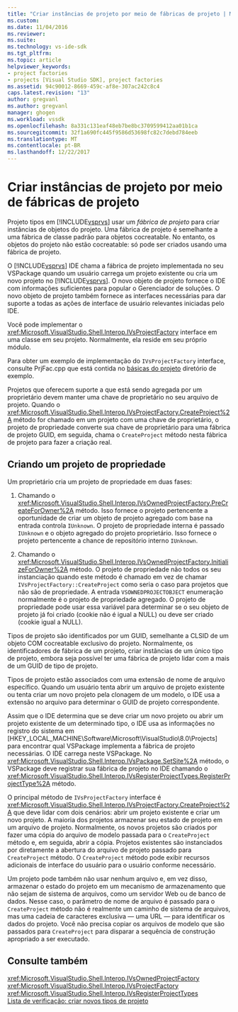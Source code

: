 ```yaml
---
title: "Criar instâncias de projeto por meio de fábricas de projeto | Microsoft Docs"
ms.custom: 
ms.date: 11/04/2016
ms.reviewer: 
ms.suite: 
ms.technology: vs-ide-sdk
ms.tgt_pltfrm: 
ms.topic: article
helpviewer_keywords:
- project factories
- projects [Visual Studio SDK], project factories
ms.assetid: 94c90012-8669-459c-af8e-307ac242c8c4
caps.latest.revision: "13"
author: gregvanl
ms.author: gregvanl
manager: ghogen
ms.workload: vssdk
ms.openlocfilehash: 8a331c131eaf48eb7be8bc3709599412aa01b1ca
ms.sourcegitcommit: 32f1a690fc445f9586d53698fc82c7debd784eeb
ms.translationtype: MT
ms.contentlocale: pt-BR
ms.lasthandoff: 12/22/2017
---
```

# <a name="creating-project-instances-by-using-project-factories"></a>Criar instâncias de projeto por meio de fábricas de projeto
Projeto tipos em [!INCLUDE[vsprvs](../../code-quality/includes/vsprvs_md.md)] usar um *fábrica de projeto* para criar instâncias de objetos do projeto. Uma fábrica de projeto é semelhante a uma fábrica de classe padrão para objetos cocreatable. No entanto, os objetos do projeto não estão cocreatable: só pode ser criados usando uma fábrica de projeto.  
  
 O [!INCLUDE[vsprvs](../../code-quality/includes/vsprvs_md.md)] IDE chama a fábrica de projeto implementada no seu VSPackage quando um usuário carrega um projeto existente ou cria um novo projeto no [!INCLUDE[vsprvs](../../code-quality/includes/vsprvs_md.md)]. O novo objeto de projeto fornece o IDE com informações suficientes para popular o Gerenciador de soluções. O novo objeto de projeto também fornece as interfaces necessárias para dar suporte a todas as ações de interface de usuário relevantes iniciadas pelo IDE.  
  
 Você pode implementar o <xref:Microsoft.VisualStudio.Shell.Interop.IVsProjectFactory> interface em uma classe em seu projeto. Normalmente, ela reside em seu próprio módulo.  
  
 Para obter um exemplo de implementação do `IVsProjectFactory` interface, consulte PrjFac.cpp que está contida no [básicas do projeto](http://msdn.microsoft.com/en-us/385fd2a3-d9f1-4808-87c2-a3f05a91fc36) diretório de exemplo.  
  
 Projetos que oferecem suporte a que está sendo agregada por um proprietário devem manter uma chave de proprietário no seu arquivo de projeto. Quando o <xref:Microsoft.VisualStudio.Shell.Interop.IVsProjectFactory.CreateProject%2A> método for chamado em um projeto com uma chave de proprietário, o projeto de propriedade converte sua chave de proprietário para uma fábrica de projeto GUID, em seguida, chama o `CreateProject` método nesta fábrica de projeto para fazer a criação real.  
  
## <a name="creating-an-owned-project"></a>Criando um projeto de propriedade  
 Um proprietário cria um projeto de propriedade em duas fases:  
  
1.  Chamando o <xref:Microsoft.VisualStudio.Shell.Interop.IVsOwnedProjectFactory.PreCreateForOwner%2A> método. Isso fornece o projeto pertencente a oportunidade de criar um objeto de projeto agregado com base na entrada controla `IUnknown`. O projeto de propriedade interna é passado `IUnknown` e o objeto agregado do projeto proprietário. Isso fornece o projeto pertencente a chance de repositório interno `IUnknown`.  
  
2.  Chamando o <xref:Microsoft.VisualStudio.Shell.Interop.IVsOwnedProjectFactory.InitializeForOwner%2A> método. O projeto de propriedade não todos os seu instanciação quando este método é chamado em vez de chamar `IVsProjectFactory::CreateProject` como seria o caso para projetos que não são de propriedade. A entrada `VSOWNEDPROJECTOBJECT` enumeração normalmente é o projeto de propriedade agregado. O projeto de propriedade pode usar essa variável para determinar se o seu objeto de projeto já foi criado (cookie não é igual a NULL) ou deve ser criado (cookie igual a NULL).  
  
 Tipos de projeto são identificados por um GUID, semelhante a CLSID de um objeto COM cocreatable exclusivo do projeto. Normalmente, os identificadores de fábrica de um projeto, criar instâncias de um único tipo de projeto, embora seja possível ter uma fábrica de projeto lidar com a mais de um GUID de tipo de projeto.  
  
 Tipos de projeto estão associados com uma extensão de nome de arquivo específico. Quando um usuário tenta abrir um arquivo de projeto existente ou tenta criar um novo projeto pela clonagem de um modelo, o IDE usa a extensão no arquivo para determinar o GUID de projeto correspondente.  
  
 Assim que o IDE determina que se deve criar um novo projeto ou abrir um projeto existente de um determinado tipo, o IDE usa as informações no registro do sistema em [HKEY_LOCAL_MACHINE\Software\Microsoft\VisualStudio\8.0\Projects] para encontrar qual VSPackage implementa a fábrica de projeto necessárias. O IDE carrega neste VSPackage. No <xref:Microsoft.VisualStudio.Shell.Interop.IVsPackage.SetSite%2A> método, o VSPackage deve registrar sua fábrica de projeto no IDE chamando o <xref:Microsoft.VisualStudio.Shell.Interop.IVsRegisterProjectTypes.RegisterProjectType%2A> método.  
  
 O principal método de `IVsProjectFactory` interface é <xref:Microsoft.VisualStudio.Shell.Interop.IVsProjectFactory.CreateProject%2A> que deve lidar com dois cenários: abrir um projeto existente e criar um novo projeto. A maioria dos projetos armazenar seu estado de projeto em um arquivo de projeto. Normalmente, os novos projetos são criados por fazer uma cópia do arquivo de modelo passada para o `CreateProject` método e, em seguida, abrir a cópia. Projetos existentes são instanciados por diretamente a abertura do arquivo de projeto passado para `CreateProject` método. O `CreateProject` método pode exibir recursos adicionais de interface do usuário para o usuário conforme necessário.  
  
 Um projeto pode também não usar nenhum arquivo e, em vez disso, armazenar o estado do projeto em um mecanismo de armazenamento que não sejam de sistema de arquivos, como um servidor Web ou de banco de dados. Nesse caso, o parâmetro de nome de arquivo é passado para o `CreateProject` método não é realmente um caminho de sistema de arquivos, mas uma cadeia de caracteres exclusiva — uma URL — para identificar os dados do projeto. Você não precisa copiar os arquivos de modelo que são passados para `CreateProject` para disparar a sequência de construção apropriado a ser executado.  
  
## <a name="see-also"></a>Consulte também  
 <xref:Microsoft.VisualStudio.Shell.Interop.IVsOwnedProjectFactory>   
 <xref:Microsoft.VisualStudio.Shell.Interop.IVsProjectFactory>   
 <xref:Microsoft.VisualStudio.Shell.Interop.IVsRegisterProjectTypes>   
 [Lista de verificação: criar novos tipos de projeto](../../extensibility/internals/checklist-creating-new-project-types.md)